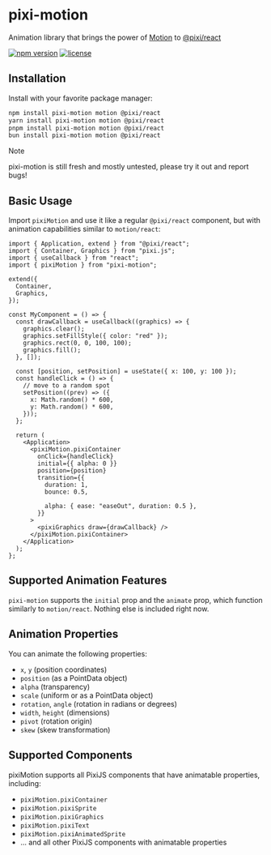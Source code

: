 # pixi-motion

Animation library that brings the power of [Motion](https://motion.dev/) to [@pixi/react](https://github.com/pixijs/pixi-react)

[![npm version](https://img.shields.io/npm/v/pixi-motion.svg)](https://www.npmjs.com/package/pixi-motion)
[![license](https://img.shields.io/npm/l/pixi-motion.svg)](https://github.com/rjwadley/pixi-motion/blob/main/LICENSE)

## Installation

Install with your favorite package manager:

```bash
npm install pixi-motion motion @pixi/react
yarn install pixi-motion motion @pixi/react
pnpm install pixi-motion motion @pixi/react
bun install pixi-motion motion @pixi/react
```

> [!NOTE]
> pixi-motion is still fresh and mostly untested, please try it out and report bugs!

## Basic Usage

Import `pixiMotion` and use it like a regular `@pixi/react` component, but with animation capabilities similar to `motion/react`:

```tsx
import { Application, extend } from "@pixi/react";
import { Container, Graphics } from "pixi.js";
import { useCallback } from "react";
import { pixiMotion } from "pixi-motion";

extend({
  Container,
  Graphics,
});

const MyComponent = () => {
  const drawCallback = useCallback((graphics) => {
    graphics.clear();
    graphics.setFillStyle({ color: "red" });
    graphics.rect(0, 0, 100, 100);
    graphics.fill();
  }, []);

  const [position, setPosition] = useState({ x: 100, y: 100 });
  const handleClick = () => {
    // move to a random spot
    setPosition((prev) => ({
      x: Math.random() * 600,
      y: Math.random() * 600,
    }));
  };

  return (
    <Application>
      <pixiMotion.pixiContainer
        onClick={handleClick}
        initial={{ alpha: 0 }}
        position={position}
        transition={{
          duration: 1,
          bounce: 0.5,

          alpha: { ease: "easeOut", duration: 0.5 },
        }}
      >
        <pixiGraphics draw={drawCallback} />
      </pixiMotion.pixiContainer>
    </Application>
  );
};
```

## Supported Animation Features

`pixi-motion` supports the `initial` prop and the `animate` prop, which function similarly to `motion/react`. Nothing else is included right now.

## Animation Properties

You can animate the following properties:

- `x`, `y` (position coordinates)
- `position` (as a PointData object)
- `alpha` (transparency)
- `scale` (uniform or as a PointData object)
- `rotation`, `angle` (rotation in radians or degrees)
- `width`, `height` (dimensions)
- `pivot` (rotation origin)
- `skew` (skew transformation)

## Supported Components

pixiMotion supports all PixiJS components that have animatable properties, including:

- `pixiMotion.pixiContainer`
- `pixiMotion.pixiSprite`
- `pixiMotion.pixiGraphics`
- `pixiMotion.pixiText`
- `pixiMotion.pixiAnimatedSprite`
- ... and all other PixiJS components with animatable properties
